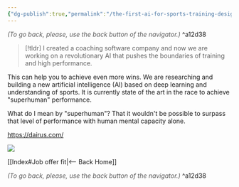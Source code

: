 ```yaml
---
{"dg-publish":true,"permalink":"/the-first-ai-for-sports-training-design-on-acyclic-sports/"}
---
```




<div class="transclusion internal-embed is-loaded"><div class="markdown-embed">




<font color="#595959">*(To go back, please, use the back button of the navigator.)*</font> 
^a12d38



</div></div>


> [!tldr]
> I created a coaching software company and now we are working on a revolutionary AI that pushes the boundaries of training and high performance.

This can help you to achieve even more wins. We are researching and building a new artificial intelligence (AI) based on deep learning and understanding of sports. It is currently state of the art in the race to achieve "superhuman" performance.

What do I mean by "superhuman"? That it wouldn't be possible to surpass that level of performance with human mental capacity alone.

https://dairus.com/

![](https://i.imgur.com/ZguhDEZ.png|900)


<div class="transclusion internal-embed is-loaded"><div class="markdown-embed">





[[Index#Job offer fit\|<-- Back Home]]

<div class="transclusion internal-embed is-loaded"><div class="markdown-embed">




<font color="#595959">*(To go back, please, use the back button of the navigator.)*</font> 
^a12d38



</div></div>


</div></div>

